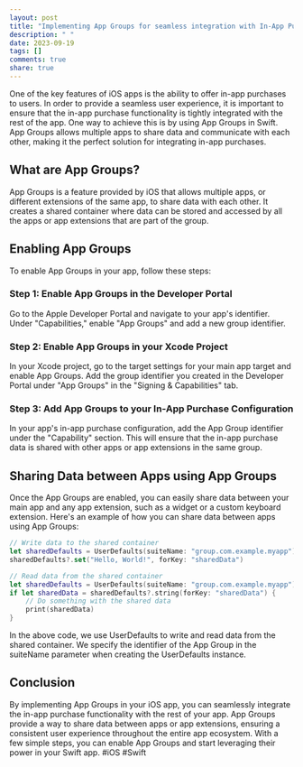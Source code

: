 ```yaml
---
layout: post
title: "Implementing App Groups for seamless integration with In-App Purchase functionality in Swift"
description: " "
date: 2023-09-19
tags: []
comments: true
share: true
---
```


One of the key features of iOS apps is the ability to offer in-app purchases to users. In order to provide a seamless user experience, it is important to ensure that the in-app purchase functionality is tightly integrated with the rest of the app. One way to achieve this is by using App Groups in Swift. App Groups allows multiple apps to share data and communicate with each other, making it the perfect solution for integrating in-app purchases.

## What are App Groups?

App Groups is a feature provided by iOS that allows multiple apps, or different extensions of the same app, to share data with each other. It creates a shared container where data can be stored and accessed by all the apps or app extensions that are part of the group.

## Enabling App Groups

To enable App Groups in your app, follow these steps:

### Step 1: Enable App Groups in the Developer Portal

Go to the Apple Developer Portal and navigate to your app's identifier. Under "Capabilities," enable "App Groups" and add a new group identifier.

### Step 2: Enable App Groups in your Xcode Project

In your Xcode project, go to the target settings for your main app target and enable App Groups. Add the group identifier you created in the Developer Portal under "App Groups" in the "Signing & Capabilities" tab.

### Step 3: Add App Groups to your In-App Purchase Configuration

In your app's in-app purchase configuration, add the App Group identifier under the "Capability" section. This will ensure that the in-app purchase data is shared with other apps or app extensions in the same group.

## Sharing Data between Apps using App Groups

Once the App Groups are enabled, you can easily share data between your main app and any app extension, such as a widget or a custom keyboard extension. Here's an example of how you can share data between apps using App Groups:

```swift
// Write data to the shared container
let sharedDefaults = UserDefaults(suiteName: "group.com.example.myapp")
sharedDefaults?.set("Hello, World!", forKey: "sharedData")

// Read data from the shared container
let sharedDefaults = UserDefaults(suiteName: "group.com.example.myapp")
if let sharedData = sharedDefaults?.string(forKey: "sharedData") {
    // Do something with the shared data
    print(sharedData)
}
```

In the above code, we use UserDefaults to write and read data from the shared container. We specify the identifier of the App Group in the suiteName parameter when creating the UserDefaults instance.

## Conclusion

By implementing App Groups in your iOS app, you can seamlessly integrate the in-app purchase functionality with the rest of your app. App Groups provide a way to share data between apps or app extensions, ensuring a consistent user experience throughout the entire app ecosystem. With a few simple steps, you can enable App Groups and start leveraging their power in your Swift app. #iOS #Swift